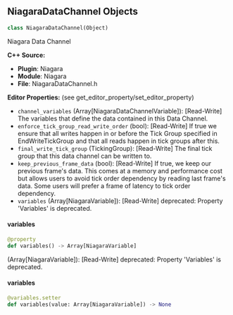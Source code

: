 ## NiagaraDataChannel Objects

```python
class NiagaraDataChannel(Object)
```

Niagara Data Channel

**C++ Source:**

- **Plugin**: Niagara
- **Module**: Niagara
- **File**: NiagaraDataChannel.h

**Editor Properties:** (see get_editor_property/set_editor_property)

- ``channel_variables`` (Array[NiagaraDataChannelVariable]):  [Read-Write] The variables that define the data contained in this Data Channel.
- ``enforce_tick_group_read_write_order`` (bool):  [Read-Write] If true we ensure that all writes happen in or before the Tick Group specified in EndWriteTickGroup and that all reads happen in tick groups after this.
- ``final_write_tick_group`` (TickingGroup):  [Read-Write] The final tick group that this data channel can be written to.
- ``keep_previous_frame_data`` (bool):  [Read-Write] If true, we keep our previous frame's data. This comes at a memory and performance cost but allows users to avoid tick order dependency by reading last frame's data. Some users will prefer a frame of latency to tick order dependency.
- ``variables`` (Array[NiagaraVariable]):  [Read-Write]
  deprecated: Property 'Variables' is deprecated.

<a id="unreal.NiagaraDataChannel.variables"></a>

#### variables

```python
@property
def variables() -> Array[NiagaraVariable]
```

(Array[NiagaraVariable]):  [Read-Write]
deprecated: Property 'Variables' is deprecated.

<a id="unreal.NiagaraDataChannel.variables"></a>

#### variables

```python
@variables.setter
def variables(value: Array[NiagaraVariable]) -> None
```

<a id="unreal.NiagaraValidationRule"></a>